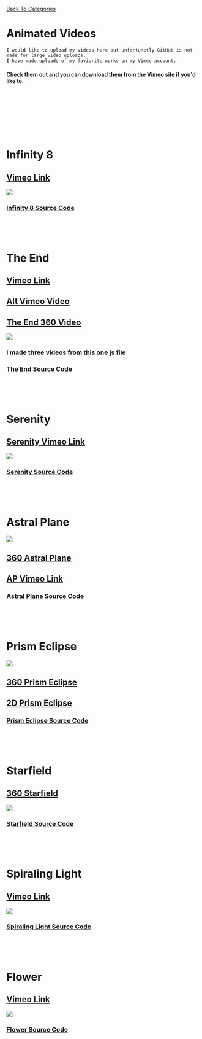 [Back To Categories](https://github.com/GabrielQSherman/Animations/tree/master#readme)

# Animated Videos

    I would like to upload my videos here but unfortunetly GitHub is not made for large video uploads. 
    I have made uploads of my faviorite works on my Vimeo account.

#### Check them out and you can download them from the Vimeo site if you'd like to.

<p>&nbsp<p><p>&nbsp<p><p>&nbsp<p><p>&nbsp<p>


# Infinity 8
## [Vimeo Link](https://vimeo.com/455170288)
![](infinity-preview.jpg)
### [Infinity 8 Source Code](https://github.com/GabrielQSherman/Animations/tree/master/Aug2020/misc/infinity-matrix.js)

<p>&nbsp<p><p>&nbsp<p>

# The End
## [Vimeo Link](https://vimeo.com/455168072)
## [Alt Vimeo Video](https://vimeo.com/456410942)
## [The End 360 Video](https://www.youtube.com/watch?v=RBFmOZ0l5RE)
![](the-end-preview.jpg)
### I made three videos from this one js file
### [The End Source Code](https://github.com/GabrielQSherman/Animations/tree/master/Sep2020/noise/the-end-moving.js)
<p>&nbsp<p><p>&nbsp<p>

# Serenity
## [Serenity Vimeo Link](https://vimeo.com/459572300)
![](serenity-preview.jpg)
### [Serenity Source Code](https://github.com/GabrielQSherman/Animations/tree/master/Sep2020/flwr/flwr23.js)
<p>&nbsp<p><p>&nbsp<p>

# Astral Plane
![](astral-plane-preview.jpg)
## [360 Astral Plane](https://www.youtube.com/watch?v=FDzo6kGyRVY&t=71s)
## [AP Vimeo Link](https://vimeo.com/manage/460489340/general)
### [Astral Plane Source Code](https://github.com/GabrielQSherman/Animations/tree/master/Sep2020/stars/stars-of-david.js)
<p>&nbsp<p><p>&nbsp<p>

# Prism Eclipse
![](prism-eclipse-preview.jpg)
## [360 Prism Eclipse](https://youtu.be/BWQneqYe3Fg)
## [2D Prism Eclipse](https://vimeo.com/466767409)
### [Prism Eclipse Source Code](https://github.com/GabrielQSherman/Animations/tree/master/Oct2020/space-migration.js)
<p>&nbsp<p><p>&nbsp<p>

# Starfield
## [360 Starfield](https://www.youtube.com/watch?v=Oy9XKI762rc)
![](starscape-preview.jpg)
### [Starfield Source Code](https://github.com/GabrielQSherman/Animations/tree/master/Sep2020/stars/starscape.js)
<p>&nbsp<p><p>&nbsp<p>

# Spiraling Light
## [Vimeo Link](https://vimeo.com/458402900)
![](spiraling-light-preview.jpg)
### [Spiraling Light Source Code](https://github.com/GabrielQSherman/Animations/tree/master/Jul2020/noisetrip/noise-trip02.js)
<p>&nbsp<p><p>&nbsp<p>

# Flower
## [Vimeo Link](https://vimeo.com/442336761)
![](flower-preview.jpg)
### [Flower Source Code](https://github.com/GabrielQSherman/Animations/tree/master/Jul2020/flowers-living-trippy.js)
